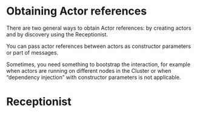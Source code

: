 # Obtaining Actor references

There are two general ways to obtain Actor references: by creating actors and by discovery using the Receptionist.

You can pass actor references between actors as constructor parameters or part of messages.

Sometimes, you need something to bootstrap the interaction, for example when actors are running on different nodes in the Cluster or when “dependency injection” with constructor parameters is not applicable.

# Receptionist

